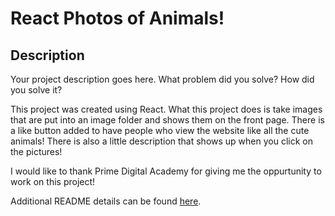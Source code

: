 # React Photos of Animals!

## Description

Your project description goes here. What problem did you solve? How did you solve it?

This project was created using React. What this project does is take images that are put into an image folder and shows them on the front page. There is a like button added to have people who view the website like all the cute animals!
There is also a little description that shows up when you click on the pictures!

I would like to thank Prime Digital Academy for giving me the oppurtunity to work on this project!

Additional README details can be found [here](https://github.com/PrimeAcademy/readme-template/blob/master/README.md).
